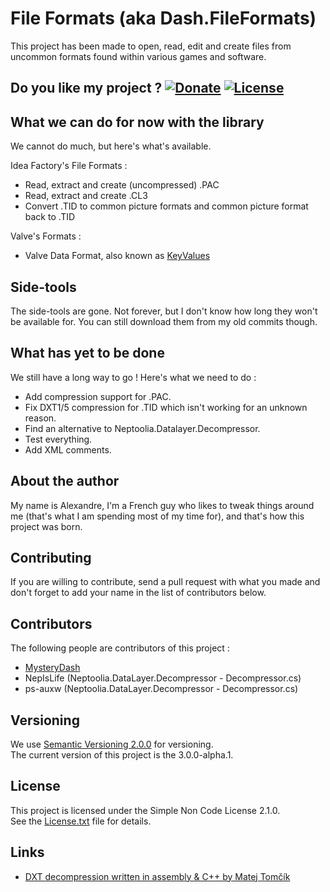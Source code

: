 # File Formats (aka Dash.FileFormats)

This project has been made to open, read, edit and create files from uncommon formats found within various games and software.

## Do you like my project ? [![Donate](https://img.shields.io/badge/Donate-PayPal-green.svg)](http://paypal.me/MysteryDash/5) [![License](https://img.shields.io/:license-SNCL%202.1.0-blue.svg)](https://raw.githubusercontent.com/MysteryDash/Simple-Non-Code-License/master/License.txt) 

## What we can do for now with the library

We cannot do much, but here's what's available.

Idea Factory's File Formats :
* Read, extract and create (uncompressed) .PAC
* Read, extract and create .CL3
* Convert .TID to common picture formats and common picture format back to .TID

Valve's Formats :
* Valve Data Format, also known as [KeyValues](https://developer.valvesoftware.com/wiki/KeyValues)

## Side-tools

The side-tools are gone. Not forever, but I don't know how long they won't be available for.
You can still download them from my old commits though.

## What has yet to be done

We still have a long way to go ! Here's what we need to do :
* Add compression support for .PAC.
* Fix DXT1/5 compression for .TID which isn't working for an unknown reason.
* Find an alternative to Neptoolia.Datalayer.Decompressor.
* Test everything.
* Add XML comments.

## About the author

My name is Alexandre, I'm a French guy who likes to tweak things around me (that's what I am spending most of my time for), and that's how this project was born.

## Contributing

If you are willing to contribute, send a pull request with what you made and don't forget to add your name in the list of contributors below.

## Contributors

The following people are contributors of this project :
- [MysteryDash](https://github.com/MysteryDash)
- NepIsLife (Neptoolia.DataLayer.Decompressor - Decompressor.cs)
- ps-auxw (Neptoolia.DataLayer.Decompressor - Decompressor.cs)

## Versioning

We use [Semantic Versioning 2.0.0](http://semver.org/) for versioning.  
The current version of this project is the 3.0.0-alpha.1.

## License

This project is licensed under the Simple Non Code License 2.1.0.  
See the [License.txt](License.txt) file for details.

## Links

- [DXT decompression written in assembly & C++ by Matej Tomčík](http://www.matejtomcik.com/Public/KnowHow/DXTDecompression/)